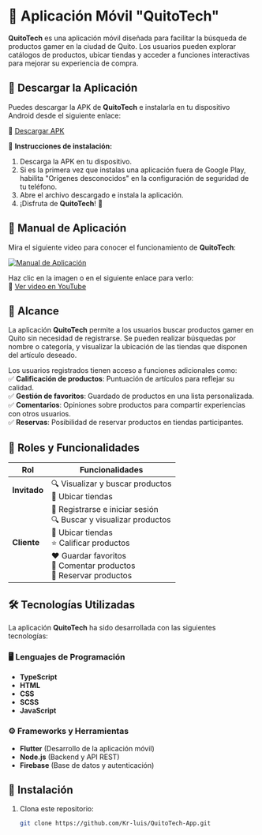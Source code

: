 # 📱 Aplicación Móvil "QuitoTech"

**QuitoTech** es una aplicación móvil diseñada para facilitar la búsqueda de productos gamer en la ciudad de Quito. Los usuarios pueden explorar catálogos de productos, ubicar tiendas y acceder a funciones interactivas para mejorar su experiencia de compra.

## 📲 Descargar la Aplicación  

Puedes descargar la APK de **QuitoTech** e instalarla en tu dispositivo Android desde el siguiente enlace:  

🔗 [Descargar APK](https://github.com/Kr-luis/QuitoTech-App/raw/master/app-debug.apk)  

📌 **Instrucciones de instalación:**  
1. Descarga la APK en tu dispositivo.  
2. Si es la primera vez que instalas una aplicación fuera de Google Play, habilita "Orígenes desconocidos" en la configuración de seguridad de tu teléfono.  
3. Abre el archivo descargado e instala la aplicación.  
4. ¡Disfruta de **QuitoTech**! 🚀  

## 📖 Manual de Aplicación  

Mira el siguiente video para conocer el funcionamiento de **QuitoTech**:  

[![Manual de Aplicación](https://github.com/user-attachments/assets/d9aadedf-f75f-4a35-9123-3b98b34a0c17)](https://youtu.be/7qZay6YPpjk)  

Haz clic en la imagen o en el siguiente enlace para verlo:  
🔗 [Ver video en YouTube](https://youtu.be/7qZay6YPpjk)  

## 📌 Alcance  

La aplicación **QuitoTech** permite a los usuarios buscar productos gamer en Quito sin necesidad de registrarse. Se pueden realizar búsquedas por nombre o categoría, y visualizar la ubicación de las tiendas que disponen del artículo deseado.  

Los usuarios registrados tienen acceso a funciones adicionales como:  
✅ **Calificación de productos**: Puntuación de artículos para reflejar su calidad.  
✅ **Gestión de favoritos**: Guardado de productos en una lista personalizada.  
✅ **Comentarios**: Opiniones sobre productos para compartir experiencias con otros usuarios.  
✅ **Reservas**: Posibilidad de reservar productos en tiendas participantes.  

## 👥 Roles y Funcionalidades  

| Rol          | Funcionalidades |
|-------------|---------------|
| **Invitado** | 🔍 Visualizar y buscar productos <br> 📍 Ubicar tiendas |
| **Cliente**  | 📝 Registrarse e iniciar sesión <br> 🔍 Buscar y visualizar productos <br> 📍 Ubicar tiendas <br> ⭐ Calificar productos <br> ❤️ Guardar favoritos <br> 💬 Comentar productos <br> 🛒 Reservar productos |

## 🛠 Tecnologías Utilizadas  
La aplicación **QuitoTech** ha sido desarrollada con las siguientes tecnologías:  

### 🖥️ **Lenguajes de Programación**  
- **TypeScript** 
- **HTML** 
- **CSS** 
- **SCSS** 
- **JavaScript** 

### ⚙️ **Frameworks y Herramientas**  
- **Flutter** (Desarrollo de la aplicación móvil)  
- **Node.js** (Backend y API REST)  
- **Firebase** (Base de datos y autenticación)  


## 🚀 Instalación  

1. Clona este repositorio:  
   ```bash
   git clone https://github.com/Kr-luis/QuitoTech-App.git
